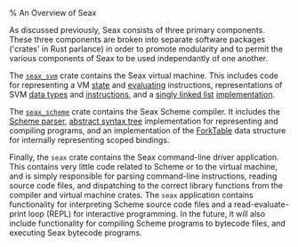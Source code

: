 % An Overview of Seax

As discussed previously, Seax consists of three primary components. These three components are broken into separate software packages ('crates' in Rust parlance) in order to promote modularity and to permit the various components of Seax to be used independantly of one another. 

The [`seax_svm`](http://hawkweisman.me/seax/api/seax_svm/) crate contains the Seax virtual machine. This includes code for representing a VM [state](http://hawkweisman.me/seax/api/seax_svm/struct.State.html) and [evaluating](http://hawkweisman.me/seax/api/seax_svm/struct.State.html#method.eval) instructions, representations of SVM [data types](http://hawkweisman.me/seax/api/seax_svm/cell/enum.Atom.html) and [instructions](http://hawkweisman.me/seax/api/seax_svm/cell/enum.Inst.html), and a [singly linked list](cons-list.md) [implementation](http://hawkweisman.me/seax/api/seax_svm/slist/index.html).

The [`seax_scheme`](http://hawkweisman.me/seax/api/seax_scheme/index.html) crate contains the Seax Scheme compiler. It includes the [Scheme parser](http://hawkweisman.me/seax/api/seax_scheme/parser/index.html), [abstract syntax tree](http://hawkweisman.me/seax/api/seax_scheme/ast/index.html) implementation for representing and compiling programs, and an implementation of the [ForkTable](http://hawkweisman.me/seax/api/seax_scheme/struct.ForkTable.html) data structure for internally representing scoped bindings.

Finally, the `seax` crate contains the Seax command-line driver application. This contains very little code related to Scheme or to the virtual machine, and is simply responsible for parsing command-line instructions, reading source code files, and dispatching to the correct library functions from the compiler and virtual machine crates. The `seax` application contains functionality for interpreting Scheme source code files and a read-evaluate-print loop (REPL) for interactive programming. In the future, it will also include functionality for compiling Scheme programs to bytecode files, and executing Seax bytecode programs.